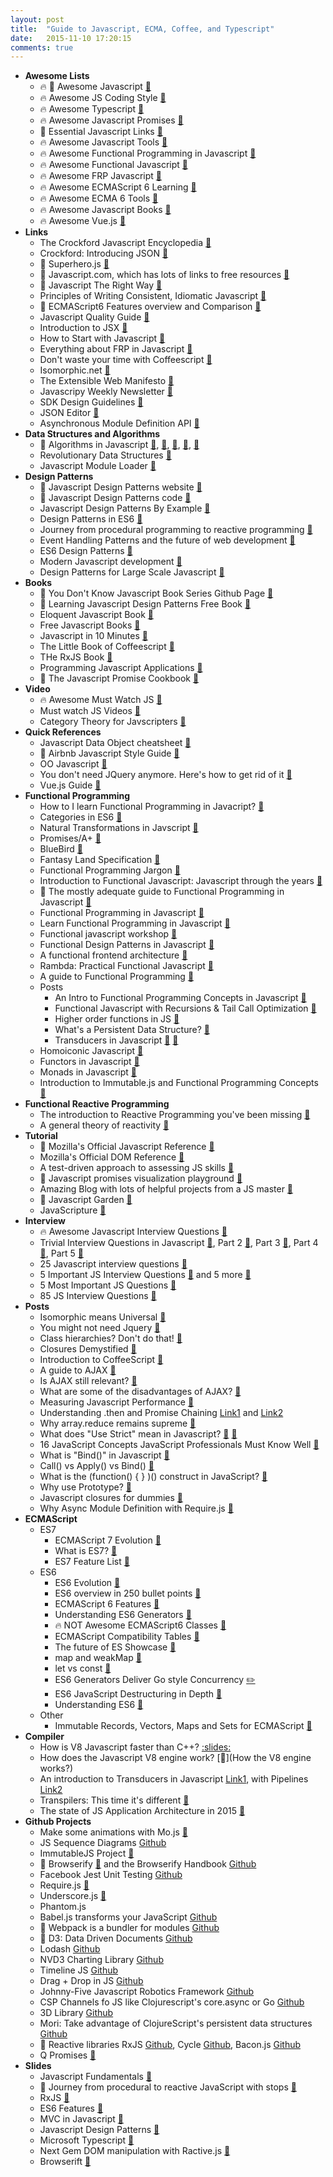 ```yaml
---
layout: post
title:  "Guide to Javascript, ECMA, Coffee, and Typescript"
date:   2015-11-10 17:20:15
comments: true
---
```


- **Awesome Lists**
    - :fire: :raised_hands: Awesome Javascript [:link:](https://github.com/sorrycc/awesome-javascript)
    - :fire: Awesome JS Coding Style [:link:](https://github.com/feross/awesome-standard)
    - :fire: Awesome Typescript [:link:](https://github.com/dzharii/awesome-typescript)
    - :fire: Awesome Javascript Promises [:link:](https://github.com/wbinnssmith/awesome-promises)
    - :raised_hands: Essential Javascript Links [:link:](https://github.com/ericelliott/essential-javascript-links)
    - :fire: Awesome Javascript Tools [:link:](https://github.com/codefellows/jstools)
    - :fire: Awesome Functional Programming in Javascript [:link:](https://github.com/stoeffel/awesome-fp-js)
    - :fire: Awesome Functional Javascript [:link:](https://github.com/stoeffel/awesome-fp-js)
    - :fire: Awesome FRP Javascript [:link:](https://github.com/stoeffel/awesome-frp-js)
    - :fire: Awesome ECMAScript 6 Learning [:link:](https://github.com/ericdouglas/ES6-Learning)
    - :fire: Awesome ECMA 6 Tools [:link:](https://github.com/addyosmani/es6-tools)
    - :fire: Awesome Javascript Books [:link:](https://github.com/heatroom/awesome-javascript-books)
    - :fire: Awesome Vue.js [:link:](https://github.com/vuejs/awesome-vue#projects-using-vuejs)
- **Links**
    - The Crockford Javascript Encyclopedia [:link:](http://www.crockford.com/javascript/encyclopedia/)
    - Crockford: Introducing JSON [:link:](http://www.json.org/)
    - :raised_hands: Superhero.js [:link:](http://superherojs.com/)
    - :raised_hands: Javascript.com, which has lots of links to free resources [:link:](https://www.javascript.com/resources)
    - :raised_hands: Javascript The Right Way [:link:](http://www.jstherightway.org/)
    - Principles of Writing Consistent, Idiomatic Javascript [:link:](https://github.com/rwaldron/idiomatic.js)
    - :raised_hands: ECMAScript6 Features overview and Comparison [:link:](http://es6-features.org/#Constants)
    - Javascript Quality Guide [:link:](https://github.com/bevacqua/js)
    - Introduction to JSX [:link:](http://jsx.github.io/)
    - How to Start with Javascript [:link:](http://jugoncalv.es/blog/javascript/how-to-start-with-javascript/)
    - Everything about FRP in Javascript [:link:](https://github.com/mech/Notes/blob/b04951aad3a02991ff6e68f90555b6af12ce4445/JavaScript/React/FRP.md)
    - Don't waste your time with Coffeescript [:link:](https://github.com/raganwald-deprecated/homoiconic/blob/master/2011/12/jargon.md)
    - Isomorphic.net [:link:](http://isomorphic.net/)
    - The Extensible Web Manifesto [:link:](http://extensiblewebmanifesto.org/)
    - Javascripy Weekly Newsletter [:link:](http://javascriptweekly.com/)
    - SDK Design Guidelines [:link:](https://github.com/huei90/javascript-sdk-design)
    - JSON Editor [:link:](http://jsoneditoronline.org/)
    - Asynchronous Module Definition API [:link:](https://github.com/amdjs/amdjs-api)
- **Data Structures and Algorithms**
    - :raised_hands: Algorithms in Javascript [:link:](https://github.com/felipernb/algorithms.js), [:link:](https://github.com/nzakas/computer-science-in-javascript), [:link:](https://github.com/dhruvbird/algorithm-js), [:link:](https://github.com/duereg/js-algorithms), [:link:](https://github.com/mgechev/javascript-algorithms)
    - Revolutionary Data Structures [:link:](https://github.com/substack/data-structures-of-the-revolution)
    - Javascript Module Loader [:link:](http://slides.com/avenuecode/a-javascript-module-loader-require-js)
- **Design Patterns**
    - :raised_hands: Javascript Design Patterns website [:link:](http://www.dofactory.com/javascript/design-patterns)
    - :raised_hands: Javascript Design Patterns code [:link:](https://github.com/tcorral/Design-Patterns-in-Javascript)
    - Javascript Design Patterns By Example [:link:](http://www.sitepoint.com/javascript-application-design-patterns/)
    - Design Patterns in ES6 [:link:](https://github.com/ziyasal/design-patterns-in-es6)
    - Journey from procedural programming to reactive programming [:link:](http://glebbahmutov.com/blog/journey-from-procedural-to-reactive-javascript-with-stops/)
    - Event Handling Patterns and the future of web development [:link:](http://www.sitepoint.com/emerging-patterns-javascript-event-handling/)
    - ES6 Design Patterns [:link:](https://joshbedo.github.io/JS-Design-Patterns/)
    - Modern Javascript development [:link:](http://slides.com/odyss/modern-javascript)
    - Design Patterns for Large Scale Javascript [:link:](http://slides.com/avenuecode/design-patterns-for-large-scale-javascript#/)
- **Books**
    - :raised_hands: You Don't Know Javascript Book Series Github Page [:link:](https://github.com/getify/You-Dont-Know-JS)
    - :raised_hands: Learning Javascript Design Patterns Free Book [:link:](http://addyosmani.com/resources/essentialjsdesignpatterns/book/)
    - Eloquent Javascript Book [:link:](http://eloquentjavascript.net/)
    - Free Javascript Books [:link:](http://jsbooks.revolunet.com/)
    - Javascript in 10 Minutes [:link:](file:///Users/henrysavit/Downloads/js-in-ten-minutes.pdf)
    - The Little Book of Coffeescript [:link:](http://arcturo.github.io/library/coffeescript/index.html)
    - THe RxJS Book [:link:](http://xgrommx.github.io/rx-book/)
    - Programming Javascript Applications [:link:](http://chimera.labs.oreilly.com/books/1234000000262)
    - :raised_hands: The Javascript Promise Cookbook [:link:](https://github.com/mattdesl/promise-cookbook#the-problem)
- **Video**
    - :fire: Awesome Must Watch JS [:link:](https://github.com/bolshchikov/js-must-watch)
    - Must watch JS Videos [:link:](https://github.com/AllThingsSmitty/must-watch-javascript)
    - Category Theory for Javscripters [:link:](https://www.youtube.com/playlist?list=PLwuUlC2HlHGe7vmItFmrdBLn6p0AS8ALX)
- **Quick References**
    - Javascript Data Object cheatsheet [:link:](https://gentlenode.com/journal/javascript-3-the-date-object-cheatsheet/32)
    - :raised_hands: Airbnb Javascript Style Guide [:link:](https://github.com/airbnb/javascript)
    - OO Javascript [:link:](https://dzone.com/refcardz/object-oriented-javascript)
    - You don't need JQuery anymore. Here's how to get rid of it [:link:](https://github.com/oneuijs/You-Dont-Need-jQuery)
    - Vue.js Guide [:link:](http://vuejs.org/guide/)
- **Functional Programming**
    - How to I learn Functional Programming in Javacript? [:link:](http://www.fse.guru/how-do-i-learn-functional-programming-in-javascript-linkpost)
    - Categories in ES6 [:link:](https://jscategory.wordpress.com/2016/02/20/categories-in-es6/)
    - Natural Transformations in Javscript [:link:](https://jscategory.wordpress.com/2012/05/03/natural-transformations/)
    - Promises/A+ [:link:](https://promisesaplus.com/)
    - BlueBird [:link:](https://github.com/petkaantonov/bluebird)
    - Fantasy Land Specification [:link:](https://github.com/fantasyland/fantasy-land)
    - Functional Programming Jargon [:link:](https://github.com/hemanth/functional-programming-jargon)
    - Introduction to Functional Javascript: Javascript through the years [:link:](http://www.sitepoint.com/introduction-functional-javascript/)
    - :raised_hands: The mostly adequate guide to Functional Programming in Javascript [:link:](https://github.com/MostlyAdequate/mostly-adequate-guide)
    - Functional Programming in Javascript [:link:](https://dzone.com/storage/assets/379008-rc217-functionalprogramming.pdf)
    - Learn Functional Programming in Javascript [:floppy_disk:](https://docs.google.com/presentation/d/1YOJ2hU60KcXJ3m3CG28EtfTO4t1OP_JR0gpM82i2xcI/edit#slide=id.g338d117be_040)
    - Functional javascript workshop [:link:](https://github.com/timoxley/functional-javascript-workshop)
    - Functional Design Patterns in Javascript [:floppy_disk:](https://speakerdeck.com/pmh/functional-design-patterns-in-javascript)
    - A functional frontend architecture [:link:](https://github.com/paldepind/functional-frontend-architecture)
    - Rambda: Practical Functional Javascript [:link:](https://github.com/ramda/ramda)
    - A guide to Functional Programming [:link:](https://klibert.pl/warsawjs-talk/code.html)
    - Posts
        - An Intro to Functional Programming Concepts in Javascript [:link:](https://medium.com/@collardeau/intro-to-functional-programming-concepts-in-javascript-b0650773139c)
        - Functional Javascript with Recursions & Tail Call Optimization [:link:](http://www.integralist.co.uk/posts/js-recursion.html)
        - Higher order functions in JS [:link:](http://www.sitepoint.com/higher-order-functions-javascript/)
        - What's a Persistent Data Structure? [:link:](https://www.quora.com/Why-did-innovation-on-persistent-data-structures-come-from-Clojure-before-Haskell)
        - Transducers in Javascript [:link:](http://phuu.net/2014/08/31/csp-and-transducers.html) [:link:](https://github.com/transduce/transduce-stream)
    - Homoiconic Javascript [:link:](https://github.com/raganwald-deprecated/homoiconic)
    - Functors in Javascript [:link:](http://functionaljavascript.blogspot.com/2013/07/functors.html)
    - Monads in Javascript [:link:](http://functionaljavascript.blogspot.com/2013/07/monads.html)
    - Introduction to Immutable.js and Functional Programming Concepts [:link:](https://auth0.com/blog/2016/03/23/intro-to-immutable-js/?utm_source=javascriptweekly&utm_medium=email)
- **Functional Reactive Programming**
    - The introduction to Reactive Programming you've been missing [:link:](https://gist.github.com/staltz/868e7e9bc2a7b8c1f754)
    - A general theory of reactivity [:link:](https://github.com/kriskowal/gtor)
- **Tutorial**
    - :raised_hands: Mozilla's Official Javascript Reference [:link:](https://developer.mozilla.org/en-US/docs/Web/JavaScript)
    - Mozilla's Official DOM Reference [:link:](https://developer.mozilla.org/en-US/docs/Web/API/Document_Object_Model)
    - A test-driven approach to assessing JS skills [:link:](https://github.com/rmurphey/js-assessment)
    - :raised_hands: Javascript promises visualization playground [:link:](http://bevacqua.github.io/promisees/)
    - Amazing Blog with lots of helpful projects from a JS master [:link:](http://bevacqua.io/opensource)
    - :raised_hands: Javascript Garden [:link:](http://bonsaiden.github.io/JavaScript-Garden/)
    - JavaScripture [:link:](http://www.javascripture.com/)
- **Interview**
    - :fire: Awesome Javascript Interview Questions [:link:](https://github.com/MaximAbramchuck/awesome-interviews#javascript)
    - Trivial Interview Questions in Javascript [:link:](http://www.thatjsdude.com/interview/js1.html), Part 2 [:link:](http://www.thatjsdude.com/interview/js2.html), Part 3 [:link:](http://www.thatjsdude.com/interview/dom.html), Part 4 [:link:](http://www.thatjsdude.com/interview/css.html#shadowDOM), Part 5 [:link:](http://www.thatjsdude.com/interview/html.html)
    - 25 Javascript interview questions [:link:](http://www.toptal.com/javascript/interview-questions)
    - 5 Important JS Interview Questions [:link:](http://www.sitepoint.com/5-javascript-interview-exercises/) and 5 more [:link:](http://www.sitepoint.com/5-typical-javascript-interview-exercises/)
    - 5 Most Important JS Questions [:link:](https://www.quora.com/How-do-you-judge-a-JavaScript-programmer-by-only-5-questions)
    - 85 JS Interview Questions [:link:](http://career.guru99.com/top-85-javascript-interview-questions/)
- **Posts**
    - Isomorphic means Universal [:link:](https://medium.com/@mjackson/universal-javascript-4761051b7ae9)
    - You might not need Jquery [:link:](http://youmightnotneedjquery.com/)
    - Class hierarchies? Don't do that! [:link:](http://raganwald.com/2014/03/31/class-hierarchies-dont-do-that.html)
    - Closures Demystified [:link:](http://www.sitepoint.com/javascript-closures-demystified/)
    - Introduction to CoffeeScript [:link:](http://www.sitepoint.com/accelerate-javascript-development-coffeescript/)
    - A guide to AJAX [:link:](http://www.sitepoint.com/guide-vanilla-ajax-without-jquery/)
    - Is AJAX still relevant? [:link:](https://www.quora.com/Do-programmers-still-use-AJAX)
    - What are some of the disadvantages of AJAX? [:link:](https://www.quora.com/What-are-the-main-defects-and-demerits-of-AJAX)
    - Measuring Javascript Performance [:link:](http://www.sitepoint.com/measuring-javascript-functions-performance/)
    - Understanding .then and Promise Chaining [Link1](http://www.sitepoint.com/overview-javascript-promises/) and [Link2](http://www.sitepoint.com/deeper-dive-javascript-promises/)
    - Why array.reduce remains supreme [:link:](http://glebbahmutov.com/blog/reduce-reigns-supreme/)
    - What does "Use Strict" mean in Javascript? [:link:](http://stackoverflow.com/questions/1335851/what-does-use-strict-do-in-javascript-and-what-is-the-reasoning-behind-it?rq=1) [:link:](http://ejohn.org/blog/ecmascript-5-strict-mode-json-and-more/)
    - 16 JavaScript Concepts JavaScript Professionals Must Know Well [:link:](http://javascriptissexy.com/16-javascript-concepts-you-must-know-well/)
    - What is "Bind()" in Javascript [:link:](http://stackoverflow.com/questions/2236747/use-of-the-javascript-bind-method)
    - Call() vs Apply() vs Bind() [:link:](http://stackoverflow.com/questions/15455009/javascript-call-apply-vs-bind)
    - What is the (function() { } )() construct in JavaScript? [:link:](http://stackoverflow.com/questions/8228281/what-is-the-function-construct-in-javascript)
    - Why use Prototype? [:link:](http://stackoverflow.com/questions/8433459/js-why-use-prototype?lq=1)
    - Javascript closures for dummies [:link:](http://stackoverflow.com/questions/111102/how-do-javascript-closures-work?rq=1)
    - Why Async Module Definition with Require.js [:link:](http://requirejs.org/docs/whyamd.html)
- **ECMAScript**
    - ES7
        - ECMAScript 7 Evolution [:link:](http://blogs.msdn.com/b/eternalcoding/archive/2015/09/30/javascript-goes-to-asynchronous-city.aspx)
        - What is ES7? [:link:](http://www.2ality.com/2015/11/tc39-process.html?utm_source=javascriptweekly&utm_medium=email)
        - ES7 Feature List [:link:](https://github.com/hemanth/es7-features)
    - ES6
        - ES6 Evolution [:link:](http://slides.com/krzysztofjung/es6)
        - ES6 overview in 250 bullet points [:link:](https://ponyfoo.com/articles/es6)
        - ECMAScript 6 Features [:link:](https://github.com/lukehoban/es6features)
        - Understanding ES6 Generators [:link:](http://davidwalsh.name/es6-generators)
        - :fire: NOT Awesome ECMAScript6 Classes [:link:](https://github.com/joshburgess/not-awesome-es6-classes)
        - ECMAScript Compatibility Tables [:link:](https://github.com/kangax/compat-table)
        - The future of ES Showcase [:link:](https://github.com/sindresorhus/esnext-showcase)
        - map and weakMap [:link:](http://www.sitepoint.com/preparing-ecmascript-6-map-weakmap/)
        - let vs const [:link:](http://www.sitepoint.com/preparing-ecmascript-6-let-const/)
        - ES6 Generators Deliver Go style Concurrency [:pencil2:](http://swannodette.github.io/2013/08/24/es6-generators-and-csp/)
        - ES6 JavaScript Destructuring in Depth [:link:](https://ponyfoo.com/articles/es6-destructuring-in-depth)
        - Understanding ES6 [:link:](https://github.com/sgaurav/understanding-es6)
    - Other
        - Immutable Records, Vectors, Maps and Sets for ECMAScript [:pencil:](https://github.com/sebmarkbage/ecmascript-immutable-data-structures)
- **Compiler**
    - How is V8 Javascript faster than C++? [:slides:](http://v8-io12.appspot.com/#4)
    - How does the Javascript V8 engine work? [:link:](How the V8 engine works?)
    - An introduction to Transducers in Javascript [Link1](http://simplectic.com/blog/2014/transducers-explained-1/), with Pipelines [Link2](http://simplectic.com/blog/2014/transducers-explained-pipelines/)
    - Transpilers: This time it's different [:link:](http://dailyjs.com/2015/02/26/babel/)
    - The state of JS Application Architecture in 2015 [:link:](https://medium.com/google-developers/javascript-application-architecture-on-the-road-to-2015-d8125811101b)
- **Github Projects**
    - Make some animations with Mo.js [:link:](http://mojs.io/tutorials/easing/path-easing/)
    - JS Sequence Diagrams [Github](https://github.com/bramp/js-sequence-diagrams)
    - ImmutableJS Project [:link:](http://facebook.github.io/immutable-js/)
    - :raised_hands: Browserify [:link:](http://browserify.org/) and the Browserify Handbook [Github](https://github.com/substack/browserify-handbook)
    - Facebook Jest Unit Testing [Github](https://github.com/facebook/jest)
    - Require.js [:link:](https://github.com/jrburke/requirejs)
    - Underscore.js [:link:](http://underscorejs.org/)
    - Phantom.js
    - Babel.js transforms your JavaScript [Github](http://babeljs.io/)
    - :raised_hands: Webpack is a bundler for modules [Github](https://github.com/webpack/webpack)
    - :raised_hands: D3: Data Driven Documents [Github](https://github.com/mbostock/d3)
    - Lodash [Github](https://github.com/lodash/lodash/)
    - NVD3 Charting Library [Github](https://github.com/novus/nvd3)
    - Timeline JS [Github](https://github.com/NUKnightLab/TimelineJS)
    - Drag + Drop in JS [Github](http://bevacqua.github.io/dragula/)
    - Johnny-Five Javascript Robotics Framework [Github](http://johnny-five.io/)
    - CSP Channels fo JS like Clojurescript's core.async or Go [Github](https://github.com/ubolonton/js-csp)
    - 3D Library [Github](https://github.com/mrdoob/three.js)
    - Mori: Take advantage of ClojureScript's persistent data structures [Github](https://github.com/swannodette/mori)
    - :raised_hands: Reactive libraries RxJS [Github](https://github.com/Reactive-Extensions/RxJS), Cycle [Github](https://github.com/cyclejs/cycle-core), Bacon.js [Github](https://github.com/baconjs/bacon.js)
    - Q Promises [:link:](https://github.com/kriskowal/q)
- **Slides**
    - Javascript Fundamentals [:floppy_disk:](http://slides.com/surtich/javascript-course#/)
    - :raised_hands: Journey from procedural to reactive JavaScript with stops [:floppy_disk:](http://slides.com/bahmutov/javascript-journey#/)
    - RxJS [:floppy_disk:](https://speakerdeck.com/andre/rxjs-the-reactive-extensions-for-javascript-introduction)
    - ES6 Features [:floppy_disk:](http://slides.com/gsklee/es6-not-yo-mommas-javascript#/1)
    - MVC in Javascript [:floppy_disk:](https://speakerdeck.com/addyosmani/digesting-javascript-mvc)
    - Javascript Design Patterns [:floppy_disk:](https://speakerdeck.com/lawren/javascript-design-patterns)
    - Microsoft Typescript [:floppy_disk:](https://github.com/Microsoft/TypeScript)
    - Next Gem DOM manipulation with Ractive.js [:floppy_disk:](https://github.com/ractivejs/ractive)
    - Browserift [:floppy_disk:](http://slides.com/signupskm)
